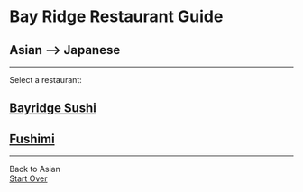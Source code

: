# Bay Ridge Restaurant Guide
## Asian --> Japanese
---
Select a restaurant:
## [Bayridge Sushi](http://www.brsushi.com/)
## [Fushimi](https://www.opentable.com/fushimi-bay-ridge)
---
Back to Asian  
[Start Over](../asian.md)